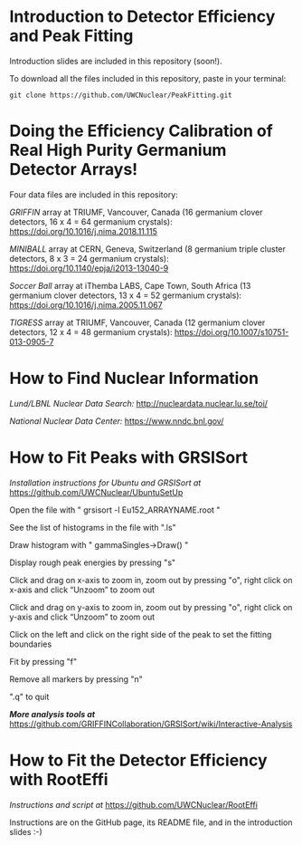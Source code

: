 # Introduction to Detector Efficiency and Peak Fitting
Introduction slides are included in this repository (soon!).

To download all the files included in this repository, paste in your terminal:

    git clone https://github.com/UWCNuclear/PeakFitting.git

# Doing the Efficiency Calibration of Real High Purity Germanium Detector Arrays!
Four data files are included in this repository:

*GRIFFIN* array at TRIUMF, Vancouver, Canada (16 germanium clover detectors, 16 x 4 = 64 germanium crystals): https://doi.org/10.1016/j.nima.2018.11.115

*MINIBALL* array at CERN, Geneva, Switzerland (8 germanium triple cluster detectors, 8 x 3 = 24 germanium crystals): https://doi.org/10.1140/epja/i2013-13040-9

*Soccer Ball* array at iThemba LABS, Cape Town, South Africa (13 germanium clover detectors, 13 x 4 = 52 germanium crystals): https://doi.org/10.1016/j.nima.2005.11.067

*TIGRESS* array at TRIUMF, Vancouver, Canada (12 germanium clover detectors, 12 x 4 = 48 germanium crystals): https://doi.org/10.1007/s10751-013-0905-7

# How to Find Nuclear Information 
*Lund/LBNL Nuclear Data Search:* http://nucleardata.nuclear.lu.se/toi/

*National Nuclear Data Center:* https://www.nndc.bnl.gov/


# How to Fit Peaks with GRSISort
*Installation instructions for Ubuntu and GRSISort at* https://github.com/UWCNuclear/UbuntuSetUp

Open the file with " grsisort -l Eu152_ARRAYNAME.root "

See the list of histograms in the file with ".ls"

Draw histogram with " gammaSingles->Draw() "

Display rough peak energies by pressing "s"

Click and drag on x-axis to zoom in, zoom out by pressing "o", right click on x-axis and click “Unzoom” to zoom out

Click and drag on y-axis to zoom in, zoom out by pressing "o", right click on y-axis and click “Unzoom” to zoom out

Click on the left and click on the right side of the peak to set the fitting boundaries

Fit by pressing "f"

Remove all markers by pressing "n"

".q" to quit

***More analysis tools at*** https://github.com/GRIFFINCollaboration/GRSISort/wiki/Interactive-Analysis

# How to Fit the Detector Efficiency with RootEffi 
*Instructions and script at* https://github.com/UWCNuclear/RootEffi

Instructions are on the GitHub page, its README file, and in the introduction slides :-)

